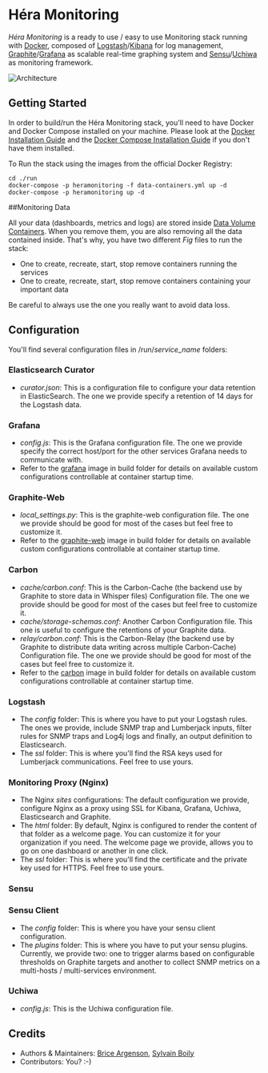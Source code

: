 # Héra Monitoring

*Héra Monitoring* is a ready to use / easy to use Monitoring stack running with [Docker](https://www.docker.com/), composed of [Logstash](http://logstash.net/)/[Kibana](http://www.elasticsearch.org/overview/kibana/) for log management, [Graphite](http://graphite.wikidot.com/)/[Grafana](http://grafana.org/) as scalable real-time graphing system and [Sensu](http://sensuapp.org/)/[Uchiwa](https://github.com/sensu/uchiwa) as monitoring framework.


![Architecture](https://raw.githubusercontent.com/Nuance-Mobility/Hera-Monitoring/master/Architecture.png)


## Getting Started

In order to build/run the Héra Monitoring stack, you'll need to have Docker and Docker Compose installed on your machine.
Please look at the [Docker Installation Guide](https://docs.docker.com/installation/) and the [Docker Compose Installation Guide](https://docs.docker.com/compose/install/) if you don't have them installed.

To Run the stack using the images from the official Docker Registry:

	cd ./run
	docker-compose -p heramonitoring -f data-containers.yml up -d
	docker-compose -p heramonitoring up -d


##Monitoring Data

All your data (dashboards, metrics and logs) are stored inside [Data Volume Containers](https://docs.docker.com/userguide/dockervolumes/#creating-and-mounting-a-data-volume-container). When you remove them, you are also removing all the data contained inside. That's why, you have two different *Fig* files to run the stack:
* One to create, recreate, start, stop remove containers running the services
* One to create, recreate, start, stop remove containers containing your important data

Be careful to always use the one you really want to avoid data loss.

## Configuration

You'll find several configuration files in /run/*service_name* folders:

### Elasticsearch Curator

* *curator.json*: This is a configuration file to configure your data retention in ElasticSearch. The one we provide specify a retention of 14 days for the Logstash data.

### Grafana

* *config.js*: This is the Grafana configuration file. The one we provide specify the correct host/port for the other services Grafana needs to communicate with.
* Refer to the [grafana](https://github.com/Nuance-Mobility/Hera-Monitoring/tree/master/build/grafana) image in build folder for details on available custom configurations controllable at container startup time. 

### Graphite-Web

* *local_settings.py*: This is the graphite-web configuration file. The one we provide should be good for most of the cases but feel free to customize it. 
* Refer to the [graphite-web](https://github.com/Nuance-Mobility/Hera-Monitoring/tree/master/build/graphite-web) image in build folder for details on available custom configurations controllable at container startup time. 

### Carbon

* *cache/carbon.conf*: This is the Carbon-Cache (the backend use by Graphite to store data in Whisper files) Configuration file. The one we provide should be good for most of the cases but feel free to customize it.
* *cache/storage-schemas.conf*: Another Carbon Configuration file. This one is useful to configure the retentions of your Graphite data.
* *relay/carbon.conf*: This is the Carbon-Relay (the backend use by Graphite to distribute data writing across multiple Carbon-Cache) Configuration file. The one we provide should be good for most of the cases but feel free to customize it.
* Refer to the [carbon](https://github.com/Nuance-Mobility/Hera-Monitoring/tree/master/build/carbon) image in build folder for details on available custom configurations controllable at container startup time. 

### Logstash

* The *config* folder: This is where you have to put your Logstash rules. The ones we provide, include SNMP trap and Lumberjack inputs, filter rules for SNMP traps and Log4j logs and finally, an output definition to Elasticsearch.
* The *ssl* folder: This is where you'll find the RSA keys used for Lumberjack communications. Feel free to use yours.

### Monitoring Proxy (Nginx)

* The Nginx *sites* configurations: The default configuration we provide, configure Nginx as a proxy using SSL for Kibana, Grafana, Uchiwa, Elasticsearch and Graphite.
* The *html* folder: By default, Nginx is configured to render the content of that folder as a welcome page. You can customize it for your organization if you need. The welcome page we provide, allows you to go on one dashboard or another in one click.
* The *ssl* folder: This is where you'll find the certificate and the private key used for HTTPS. Feel free to use yours.

### Sensu

### Sensu Client

* The *config* folder: This is where you have your sensu client configuration.
* The *plugins* folder: This is where you have to put your sensu plugins. Currently, we provide two: one to trigger alarms based on configurable thresholds on Graphite targets and another to collect SNMP metrics on a multi-hosts / multi-services environment.

### Uchiwa

* *config.js*: This is the Uchiwa configuration file.

## Credits
* Authors & Maintainers: [Brice Argenson](https://github.com/bargenson/), [Sylvain Boily](https://github.com/djsly/)
* Contributors: You? :-)